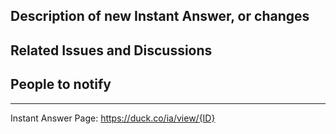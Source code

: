 <!-- Use the appropriate format for your Pull Request title above ^^^^^:

If this is a bug fix:
{IA Name}: {Description of change}

If this is a New Instant Answer:
New {IA Name} Spice

If this is something else:
{Tests/Docs/Other}: {Short Description}

-->


## Description of new Instant Answer, or changes
<!-- What does this new Instant Answer do? What changes does this PR introduce? -->


## Related Issues and Discussions
<!-- Link related issues here to automatically close them when PR is merged -->
<!-- E.g. "Fixes #1234" -->


## People to notify
<!-- Please @mention any relevant people/organizations here: -->

<!-- DO NOT REMOVE -->
---

<!-- The Instant Answer ID can be found by clicking the `?` icon beside the Instant Answer result on DuckDuckGo.com -->
Instant Answer Page: https://duck.co/ia/view/{ID}
<!-- FILL THIS IN:                           ^^^^ -->
